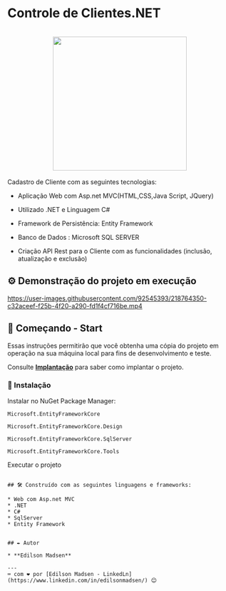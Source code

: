 # Controle de Clientes.NET
<br>
<div align="center">
  <img src="https://user-images.githubusercontent.com/92545393/218763711-08ef0585-3bca-4476-92cd-864de575788f.jpg" width="300px"/>
</div>
<br>
Cadastro de Cliente com as seguintes tecnologias:


* Aplicação Web com Asp.net MVC(HTML,CSS,Java Script, JQuery)

* Utilizado .NET e Linguagem C#

* Framework de Persistência: Entity Framework


* Banco de Dados : Microsoft SQL SERVER

* Criação API Rest para o Cliente com as funcionalidades (inclusão, atualização e exclusão)


## ⚙️ Demonstração do projeto em execução
https://user-images.githubusercontent.com/92545393/218764350-c32aceef-f25b-4f20-a290-fd1f4cf716be.mp4

## 🚀 Começando - Start

Essas instruções permitirão que você obtenha uma cópia do projeto em operação na sua máquina local para fins de desenvolvimento e teste.

Consulte **[Implantação](#-implanta%C3%A7%C3%A3o)** para saber como implantar o projeto.


### 🔧 Instalação

Instalar no NuGet Package Manager:

```
Microsoft.EntityFrameworkCore
```

```
Microsoft.EntityFrameworkCore.Design
```
```
Microsoft.EntityFrameworkCore.SqlServer
```
```
Microsoft.EntityFrameworkCore.Tools
```

Executar o projeto
```

## 🛠️ Construído com as seguintes linguagens e frameworks:

* Web com Asp.net MVC
* .NET
* C#
* SqlServer
* Entity Framework


## ✒️ Autor

* **Edilson Madsen**

---
⌨️ com ❤️ por [Edilson Madsen - LinkedLn](https://www.linkedin.com/in/edilsonmadsen/) 😊

